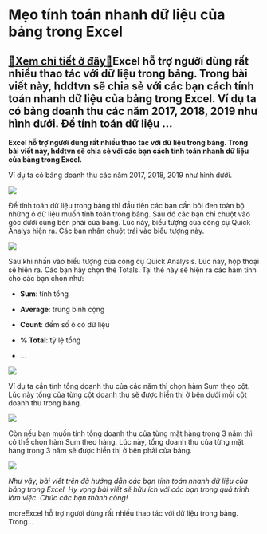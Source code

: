 Mẹo tính toán nhanh dữ liệu của bảng trong Excel
================================================

[:gift:Xem chi tiết ở đây:gift:](https://hddtvn.com/meo-tinh-toan-nhanh-du-lieu-cua-bang-trong-excel/)Excel hỗ trợ người dùng rất nhiều thao tác với dữ liệu trong bảng. Trong bài viết này, hddtvn sẽ chia sẻ với các bạn cách tính toán nhanh dữ liệu của bảng trong Excel. Ví dụ ta có bảng doanh thu các năm 2017, 2018, 2019 như hình dưới. Để tính toán dữ liệu …
-----------------------------------------------------------------------------------------------------------------------------------------------------------------------------------------------------------------------------------------------------------------

**Excel hỗ trợ người dùng rất nhiều thao tác với dữ liệu trong bảng. Trong bài viết này, hddtvn sẽ chia sẻ với các bạn cách tính toán nhanh dữ liệu của bảng trong Excel.**


Ví dụ ta có bảng doanh thu các năm 2017, 2018, 2019 như hình dưới.


[![](https://hddtvn.com/wp-content/uploads/2021/01/LXm1H5j.png)](https://hddtvn.com/wp-content/uploads/2021/01/LXm1H5j.png)


Để tính toán dữ liệu trong bảng thì đầu tiên các bạn cần bôi đen toàn bộ những ô dữ liệu muốn tính toán trong bảng. Sau đó các bạn chỉ chuột vào góc dưới cùng bên phải của bảng. Lúc này, biểu tượng của công cụ Quick Analys hiện ra. Các bạn nhấn chuột trái vào biểu tượng này.


![](https://hddtvn.com/wp-content/uploads/2021/01/JkYBJCK.png)


Sau khi nhấn vào biểu tượng của công cụ Quick Analysis. Lúc này, hộp thoại sẽ hiện ra. Các bạn hãy chọn thẻ Totals. Tại thẻ này sẽ hiện ra các hàm tính cho các bạn chọn như:




* **Sum**: tính tổng

* **Average**: trung bình cộng

* **Count**: đếm số ô có dữ liệu

* **% Total**: tỷ lệ tổng

* …



![](https://hddtvn.com/wp-content/uploads/2021/01/XiCVy70.png)


Ví dụ ta cần tính tổng doanh thu của các năm thì chọn hàm Sum theo cột. Lúc này tổng của từng cột doanh thu sẽ được hiển thị ở bên dưới mỗi cột doanh thu trong bảng.


![](https://hddtvn.com/wp-content/uploads/2021/01/qGL3aye.png)


Còn nếu bạn muốn tính tổng doanh thu của từng mặt hàng trong 3 năm thì có thể chọn hàm Sum theo hàng. Lúc này, tổng doanh thu của từng mặt hàng trong 3 năm sẽ được hiển thị ở bên phải của bảng.


![](https://hddtvn.com/wp-content/uploads/2021/01/UzCeXw8.png)


*Như vậy, bài viết trên đã hướng dẫn các bạn tính toán nhanh dữ liệu của bảng trong Excel. Hy vọng bài viết sẽ hữu ích với các bạn trong quá trình làm việc. Chúc các bạn thành công!*


moreExcel hỗ trợ người dùng rất nhiều thao tác với dữ liệu trong bảng. Trong…

